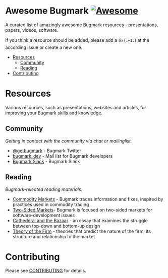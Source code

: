 # Awesome Bugmark [![Awesome][1]](https://github.com/sindresorhus/awesome)
A curated list of amazingly awesome Bugmark resources - presentations,
papers, videos, software.

[1]: https://cdn.rawgit.com/sindresorhus/awesome/d7305f38d29fed78fa85652e3a63e154dd8e8829/media/badge.svg

If you think a resource should be added, please add a :+1: (`:+1:`) at
the according issue or create a new one.

- [Resources](#resources)
    - [Community](#community)
    - [Reading](#reading)
- [Contributing](#contributing)

# Resources
Various resources, such as presentations, websites and articles, for
improving your Bugmark skills and knowledge.

## Community
*Getting in contact with the community via chat or mailinglist.*

* [@getbugmark](http://twitter.com/getbugmark) - Bugmark Twitter
* [bugmark_dev](https://groups.google.com/d/forum/bugmark_dev) - Mail list for Bugmark developers
* [Bugmark Slack](https://bugmark.slack.com/) - Bugmark Slack 

## Reading
*Bugmark-releated reading materials.*

* [Commodity Markets](https://en.wikipedia.org/wiki/Commodity_market) - Bugmark trades information and fixes, inspired by practices used in commodity trading
* [Two-Sided Markets](https://en.wikipedia.org/wiki/Two-sided_market)- Bugmark is focused on two-sided markets for software-development issues
* [Cathederal and the Bazaar](https://en.wikipedia.org/wiki/The_Cathedral_and_the_Bazaar) - an essay that examines the struggle between top-down and bottom-up design
* [Theory of the Firm](https://en.wikipedia.org/wiki/Theory_of_the_firm) - theories that predict the nature of the firm, its structure and relationship to the market

# Contributing
Please see [CONTRIBUTING](https://github.com/bugmark/awesome-bugmark/blob/master/.github/CONTRIBUTING.md) for details.
